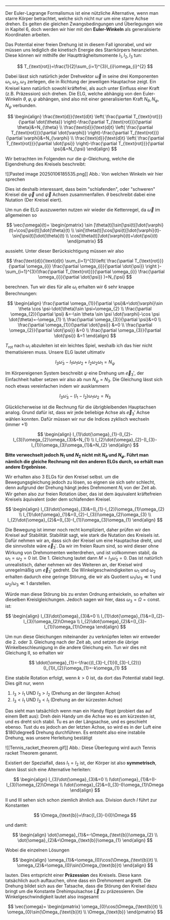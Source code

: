 ***

Der Euler-Lagrange Formalismus ist eine nützliche Alternative, wenn man starre Körper betrachtet, welche sich nicht nur um eine starre Achse drehen. Es gelten die gleichen Zwangsbedingungen und Überlegungen wie in Kapitel 6, doch werden wir hier mit den **Euler-Winkeln** als generalisierte Koordinaten arbeiten.

Das Potential einer freien Drehung ist in diesem Fall ignorabel, und wir müssen uns lediglich die kinetisch Energie des Starrkörpers heranziehen. Diese können wir mithilfe der Hauptträgheitsmomente $I_{1},I_{2},I_{3}$ tun:

$$
T_{\text{rot}}=\frac{1}{2}\sum_{i=1}^{3}I_{i}\omega_{i}^{2}
$$

Dabei lässt sich natürlich jeder Drehvektor $\vec{\omega}$ in seine drei Komponenten $\omega_{1},\omega_{2},\omega_{3}$ zerlegen, die in Richtung der jeweiligen Hauptachse zeigt. Ein Kreisel kann natürlich sowohl kräftefrei, als auch unter Einfluss einer Kraft (z.B. Präzession) sich drehen. Die ELG, welche abhängig von den Euler-Winkeln $\theta,\varphi,\psi$ abhängen, sind also mit einer generalisierten Kraft $N_{\theta},N_{\varphi},N_{\psi}$ verbunden.

$$
\begin{align}
\frac{\text{d}}{\text{d}t} \left( \frac{\partial T_{\text{rot}}}{\partial \dot{\theta}}  \right)-\frac{\partial T_{\text{rot}}}{\partial \theta}&=N_{\theta}  \\
\frac{\text{d}}{\text{d}t} \left( \frac{\partial T_{\text{rot}}}{\partial \dot{\varphi}}  \right)-\frac{\partial T_{\text{rot}}}{\partial \varphi}&=N_{\varphi}  \\
\frac{\text{d}}{\text{d}t} \left( \frac{\partial T_{\text{rot}}}{\partial \dot{\psi}}  \right)-\frac{\partial T_{\text{rot}}}{\partial \psi}&=N_{\psi} 
\end{align}
$$

Wir betrachten im Folgenden nur die $\psi$-Gleichung, welche die Eigendrehung des Kreisels beschreibt:

![[Pasted image 20250106185535.png]]
Abb.: Von welchen Winkeln wir hier sprechen

Dies ist deshalb interessant, dass beim "schlafenden", oder "schweren" Kreisel die $\vec{\varphi}$ und $\vec{\psi}$ Achsen zusammenfallen. $\theta$ beschreibt dabei eine Nutation (Der Kreisel eiert).

Um nun die ELG auszuwerten nutzen wir wieder die Kettenregel, da $\vec{\omega}$ im allgemeinen so

$$
\vec{\omega}(t)=
\begin{pmatrix}
\sin [\theta(t)]\sin[\psi(t)]\dot{\varphi}(t)+\cos[\psi(t)]\dot{\theta}(t) \\
\sin[\theta(t)]\cos[\psi(t)]\dot{\varphi}(t)-\sin[\psi(t)]\dot{\theta}(t) \\
\cos[\theta(t)]\dot{\varphi}(t)+\dot{\psi}(t)
\end{pmatrix}
$$

aussieht. Unter dieser Berücksichtigung müssen wir also

$$
\frac{\text{d}}{\text{d}t} \sum_{i=1}^{3}\left( \frac{\partial T_{\text{rot}}}{\partial \omega_{i}}  \frac{\partial \omega_{i}}{\partial \dot{\psi}} \right )-\sum_{i=1}^{3}(\frac{\partial T_{\text{rot}}}{\partial \omega_{i}} \frac{\partial \omega_{i}}{\partial \dot{\psi}}  )=N_{\psi}
$$

berechnen. Tun wir dies für alle $\omega_{i}$ erhalten wir $6$ sehr knappe Berechnungen:

$$
\begin{align}
\frac{\partial \omega_{1}}{\partial \psi}&=\dot{\varphi}\sin \theta \cos \psi-\dot{\theta}\sin \psi=\omega_{2} \\
\frac{\partial \omega_{2}}{\partial \psi} &=-\sin \theta \sin \psi \dot{\varphi}-\cos \psi \dot{\theta}=-\omega_{1} \\
\frac{\partial \omega_{3}}{\partial \psi}&=0 \\
\frac{\partial \omega_{1}}{\partial \dot{\psi}} &=0 \\
\frac{\partial \omega_{2}}{\partial \dot{\psi}} &=0 \\
\frac{\partial \omega_{3}}{\partial \dot{\psi}} &=1
\end{align}
$$

$T_{\text{rot}}$ nach $\omega_{i}$ abzuleiten ist ein leichtes Spiel, weshalb ich das hier nicht thematisieren muss. Unsere ELG lautet ultimativ

$$
I_{3}\dot{\omega}_{3}-I_{1}\omega_{1}\omega_{2}+I_{2}\omega_{2}\omega_{1}=N_{\psi}
$$

Im Körpereigenen System beschreibt $\psi$ eine Drehung um $\vec{e}_{3}'$, der Einfachheit halber setzen wir also ab nun $N_{\psi}=N_{3}$. Die Gleichung lässt sich noch etwas vereinfachen indem wir ausklammern

$$
I_{3}\dot{\omega}_{3}-(I_{1}-I_{2})\omega_{1}\omega_{2}=N_{3}
$$

Glücklicherweise ist die Rechnung für die übrigbleibenden Hauptachsen analog. Grund dafür ist, dass wir jede beliebige Achse als $\vec{e}_{3}'$ Achse wählen konnten. Dafür müssen wir nur die Indices zyklisch wechseln (immer $+1$)

$$
\begin{align}
I_{1}\dot{\omega}_{1}-(I_{2}-I_{3})\omega_{2}\omega_{3}&=N_{1} \\
I_{2}\dot{\omega}_{2}-(I_{3}-I_{1})\omega_{3}\omega_{1}&=N_{2}
\end{align}
$$

**Bitte verwechselt jedoch $N_{1}$ und $N_{2}$ nicht mit $N_{\theta}$ und $N_{\varphi}$. Führt man nämlich die gleiche Rechnung mit den anderen ELGs durch, so erhält man andere Ergebnisse.**

Wir erhalten also 3 ELGs für den Kreisel selbst. um die Bewegungsgleichung jedoch zu lösen, so eignen sie sich sehr schlecht, denn aufgrund der Drehung hängt jedes Drehmoment $N_{i}$ von der Zeit ab. Wir gehen also zur freien Rotation über, das ist dem äquivalent kräftefreien Kreisels äquivalent (oder dem schlafenden Kreisel. 

$$
\begin{align}
I_{3}\dot{\omega}_{3}&=(I_{1}-I_{2})\omega_{1}\omega_{2} \\
I_{1}\dot{\omega}_{1}&=(I_{2}-I_{3})\omega_{2}\omega_{3} \\
I_{2}\dot{\omega}_{2}&=(I_{3}-I_{1})\omega_{3}\omega_{1}
\end{align}
$$

Die Bewegung ist immer noch recht kompliziert, daher prüfen wir den Kreisel auf Stabilität. Stabilität sagt, wie stark die Nutation des Kreisels ist. Dafür nehmen wir an, dass sich der Kreisel um eine Hauptachse dreht, und die sinnvollste wäre $\vec{e}_{3}'$. Da wir im freien Raum sind, so wird dieser ohne Wirkung von Drehmomenten weiterdrehen, und ist vollkommen stabil, da $\omega_{1}=\omega_{2}=0$ ist. Die 1. Gleichung lautet dann $M=I_{3}\dot{\omega}_{3}=0$. Das ist natürlich unrealistisch, daher nehmen wir des Weiteren an, der Kreisel wird unregelmäßig um $\vec{e}_{3}'$ gedreht. Die Winkelgeschwindigkeiten $\omega_{1}$ und $\omega_{2}$ erhalten dadurch eine geringe Störung, die wir als Quotient $\omega_{1} /\omega_{3}\ll 1$ und $\omega_{2} /\omega_{3}\ll 1$ darstellen.

Würde man diese Störung bis zu ersten Ordnung entwickeln, so erhalten wir dieselben Kreislgleichungen. Jedoch sagen wir hier, dass $\omega_{3}=\Omega=\text{const.}$ ist:

$$
\begin{align}
I_{3}\dot{\omega}_{3}&=0 \\
I_{1}\dot{\omega}_{1}&=(I_{2}-I_{3})\omega_{2}\Omega \\
I_{2}\dot{\omega}_{2}&=(I_{3}-I_{1})\omega_{1}\Omega
\end{align}
$$

Um nun diese Gleichungen miteinander zu verknüpfen leiten wir entweder die 2. oder 3. Gleichung nach der Zeit ab, und setzen die übrige Winkelbeschleunigung in die andere Gleichung ein. Tun wir dies mit Gleichung II, so erhalten wir

$$
\ddot{\omega}_{1}=-\frac{(I_{3}-I_{1})(I_{3}-I_{2})}{I_{1}I_{2}}\omega_{1}=-k\omega_{1}
$$

Eine stabile Rotation erfolgt, wenn $k >0$ ist, da dort das Potential stabil liegt. Dies gilt nur, wenn

1. $I_{3} >I_{1}$ UND $I_{3}>I_{2}$ (Drehung an der längsten Achse)
2. $I_{3} < I_{1}$ UND $I_{3} < I_{1}$ (Drehung an der kürzesten Achse)

Das sieht man tatsächlich wenn man ein Handy flippt (probiert das auf einem Bett aus): Dreh dein Handy um die Achse wo es am kürzesten ist, und es dreht sich stabil. Tu es an der Längsachse, und es geschieht ebenso. Tust du es jedoch an der letzten Achse, so wird es in der Luft eine $180\degree$ Drehung durchführen. Es entsteht also eine instabile Drehung, was unsere Herleitung bestätigt

![[Tennis_racket_theorem.gif]]
Abb.: Diese Überlegung wird auch Tennis racket Theorem genannt.

Existiert der Spezialfall, dass $I_{1}=I_{2}$ ist, der Körper ist also **symmetrisch**, dann lässt sich eine Alternative herleiten:

$$
\begin{align}
I_{3}\dot{\omega}_{3}&=0 \\
I\dot{\omega}_{1}&=(I-I_{3})\omega_{2}\Omega \\
I\dot{\omega}_{2}&=(I_{3}-I)\omega_{1}\Omega
\end{align}
$$

II und III sehen sich schon ziemlich ähnlich aus. Division durch $I$ führt zur Konstanten

$$
\Omega_{\text{b}}=\frac{I_{3}-I}{I}\Omega
$$

und damit:

$$
\begin{align}
\dot{\omega}_{1}&=-\Omega_{\text{b}}\omega_{2} \\
\dot{\omega}_{2}&=\Omega_{\text{b}}\omega_{1}
\end{align}
$$

Wobei die einzelnen Lösungen

$$
\begin{align}
\omega_{1}&=\omega_{0}\cos(\Omega_{\text{b}}t) \\
\omega_{2}&=\omega_{0}\sin(\Omega_{\text{b}}t)
\end{align}
$$

lauten. Dies entspricht einer **Präzession** des Kreisels. Diese kann tatsächlich auch auftauchen, ohne dass ein Drehmoment angreift. Die Drehung bildet sich aus der Tatsache, dass die Störung den Kreisel dazu bringt um die Konstante Drehimpulsachse $\vec{L}$ zu präzessieren. Die Winkelgeschwindigkeit lautet also insgesamt

$$
\vec{\omega}=
\begin{pmatrix}
\omega_{0}\cos(\Omega_{\text{b}}t) \\
\omega_{0}\sin(\Omega_{\text{b}}t) \\
\Omega_{\text{b}}
\end{pmatrix}
$$

